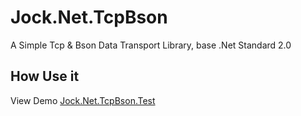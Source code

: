 # Jock.Net.TcpBson
A Simple Tcp &amp; Bson Data Transport Library, base .Net Standard 2.0

## How Use it
View Demo [Jock.Net.TcpBson.Test](https://github.com/lishu/Jock.Net.TcpBson/tree/master/Jock.Net.TcpBson.Test)
